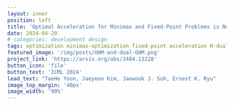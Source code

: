 ```yaml
---
layout: inner
position: left
title: 'Optimal Acceleration for Minimax and Fixed-Point Problems is Not Unique'
date: 2024-04-20
# categories: development design
tags: optimization minimax-optimization fixed-point acceleration H-duality
featured_image: '/img/posts/OHM-and-dual-OHM.png'
project_link: 'https://arxiv.org/abs/2404.13228'
button_icon: 'file'
button_text: 'ICML 2024'
lead_text: "TaeHo Yoon, Jaeyeon Kim, Jaewook J. Suh, Ernest K. Ryu"
image_top_margin: '40px'
image_width: '90%'
---
```


